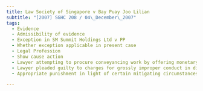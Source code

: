 ```yaml
---
title: Law Society of Singapore v Bay Puay Joo Lilian 
subtitle: "[2007] SGHC 208 / 04\_December\_2007"
tags:
  - Evidence
  - Admissibility of evidence
  - Exception in SM Summit Holdings Ltd v PP
  - Whether exception applicable in present case
  - Legal Profession
  - Show cause action
  - Lawyer attempting to procure conveyancing work by offering monetary reward to individuals referring such work to her
  - Lawyer pleaded guilty to charges for grossly improper conduct in discharge of her professional duty brought against her by Law Society of Singapore
  - Appropriate punishment in light of certain mitigating circumstances

---
```



